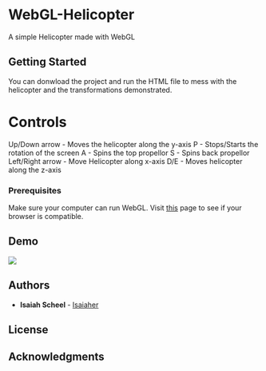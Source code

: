 # WebGL-Helicopter
A simple Helicopter made with WebGL

## Getting Started

You can donwload the project and run the HTML file to mess with the helicopter and the transformations demonstrated.

# Controls

Up/Down arrow - Moves the helicopter along the y-axis
P - Stops/Starts the rotation of the screen
A - Spins the top propellor
S - Spins back propellor
Left/Right arrow - Move Helicopter along x-axis
D/E - Moves helicopter along the z-axis

### Prerequisites

Make sure your computer can run WebGL. Visit [this](https://cs.plu.edu/courses/cs412/current/webgl-test/index.html) page to see if your browser is compatible. 

## Demo

<img src = "https://github.com/Isaiaher/WebGL-Helicopter/blob/master/demo.gif" />


## Authors

* **Isaiah Scheel** - [Isaiaher](https://github.com/Isaiaher)

## License

## Acknowledgments


